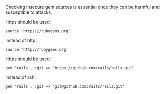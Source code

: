Checking insecure gem sources is essential once they can be harmful
and susceptible to attacks.


Https should be used:

`source 'https://rubygems.org'`

instead of http:

`source 'http://rubygems.org'`


Https should be used:

`gem 'rails', :git => 'https://github.com/rails/rails.git'`

instead of ssh:
 
 `gem 'rails', :git => 'git@github.com:rails/rails.git'`
